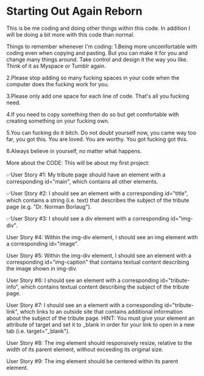 # Starting Out Again Reborn

This is be me coding and doing other things within this code.
In addition I will be doing a bit more with this code than normal.

Things to remember whenever I'm coding:
1.Being more uncomfortable with coding even when copying and pasting. But you can make it for you and change many things around. Take control and design it the way you like. Think of it as Myspace or Tumblr again.

2.Please stop adding so many fucking spaces in your code when the computer does the fucking work for you.

3.Please only add one space for each line of code. That's all you fucking need.

4.If you need to copy something then do so but get comfortable with creating something on your fucking own.

5.You can fucking do it bitch. Do not doubt yourself now, you came way too far, you got this. You are loved. You are worthy. You got fucking got this.

6.Always believe in yourself, no matter what happens.

More about the CODE:
This will be about my first project:

✅User Story #1: My tribute page should have an element with a corresponding id="main", which contains all other elements.

✅User Story #2: I should see an element with a corresponding id="title", which contains a string (i.e. text) that describes the subject of the tribute page (e.g. "Dr. Norman Borlaug").

✅User Story #3: I should see a div element with a corresponding id="img-div".

User Story #4: Within the img-div element, I should see an img element with a corresponding id="image".

User Story #5: Within the img-div element, I should see an element with a corresponding id="img-caption" that contains textual content describing the image shown in img-div.

User Story #6: I should see an element with a corresponding id="tribute-info", which contains textual content describing the subject of the tribute page.

User Story #7: I should see an a element with a corresponding id="tribute-link", which links to an outside site that contains additional information about the subject of the tribute page. HINT: You must give your element an attribute of target and set it to _blank in order for your link to open in a new tab (i.e. target="_blank").

User Story #8: The img element should responsively resize, relative to the width of its parent element, without exceeding its original size.

User Story #9: The img element should be centered within its parent element.

